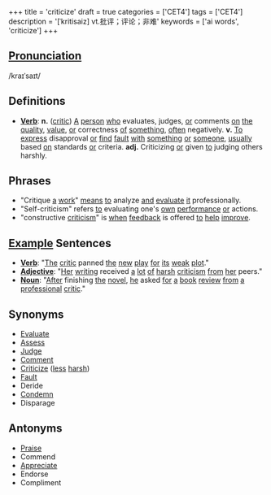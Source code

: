 +++
title = 'criticize'
draft = true
categories = ['CET4']
tags = ['CET4']
description = '[ˈkritisaiz] vt.批评；评论；非难'
keywords = ['ai words', 'criticize']
+++

## [Pronunciation](/en/post/pronunciation/)
/kraɪˈsaɪt/

## Definitions
- **[Verb](/en/post/verb/)**: **n.** ([critic](/en/post/critic/)) [A](/en/post/a/) [person](/en/post/person/) [who](/en/post/who/) evaluates, judges, [or](/en/post/or/) comments [on](/en/post/on/) [the](/en/post/the/) [quality](/en/post/quality/), [value](/en/post/value/), [or](/en/post/or/) correctness [of](/en/post/of/) [something](/en/post/something/), [often](/en/post/often/) negatively. **v.** [To](/en/post/to/) [express](/en/post/express/) disapproval [or](/en/post/or/) [find](/en/post/find/) [fault](/en/post/fault/) [with](/en/post/with/) [something](/en/post/something/) [or](/en/post/or/) [someone](/en/post/someone/), [usually](/en/post/usually/) based [on](/en/post/on/) standards [or](/en/post/or/) criteria. **adj.** Criticizing [or](/en/post/or/) given [to](/en/post/to/) judging others harshly.

## Phrases
- "Critique [a](/en/post/a/) [work](/en/post/work/)" [means](/en/post/means/) [to](/en/post/to/) analyze [and](/en/post/and/) [evaluate](/en/post/evaluate/) [it](/en/post/it/) professionally.
- "Self-criticism" refers [to](/en/post/to/) evaluating one's [own](/en/post/own/) [performance](/en/post/performance/) [or](/en/post/or/) actions.
- "constructive [criticism](/en/post/criticism/)" is [when](/en/post/when/) [feedback](/en/post/feedback/) is offered [to](/en/post/to/) [help](/en/post/help/) [improve](/en/post/improve/).

## [Example](/en/post/example/) Sentences
- **[Verb](/en/post/verb/)**: "[The](/en/post/the/) [critic](/en/post/critic/) panned [the](/en/post/the/) [new](/en/post/new/) [play](/en/post/play/) [for](/en/post/for/) [its](/en/post/its/) [weak](/en/post/weak/) [plot](/en/post/plot/)."
- **[Adjective](/en/post/adjective/)**: "[Her](/en/post/her/) [writing](/en/post/writing/) received [a](/en/post/a/) [lot](/en/post/lot/) [of](/en/post/of/) [harsh](/en/post/harsh/) [criticism](/en/post/criticism/) [from](/en/post/from/) [her](/en/post/her/) peers."
- **[Noun](/en/post/noun/)**: "[After](/en/post/after/) finishing [the](/en/post/the/) [novel](/en/post/novel/), [he](/en/post/he/) asked [for](/en/post/for/) [a](/en/post/a/) [book](/en/post/book/) [review](/en/post/review/) [from](/en/post/from/) [a](/en/post/a/) [professional](/en/post/professional/) [critic](/en/post/critic/)."

## Synonyms
- [Evaluate](/en/post/evaluate/)
- [Assess](/en/post/assess/)
- [Judge](/en/post/judge/)
- [Comment](/en/post/comment/)
- [Criticize](/en/post/criticize/) ([less](/en/post/less/) [harsh](/en/post/harsh/))
- [Fault](/en/post/fault/)
- Deride
- [Condemn](/en/post/condemn/)
- Disparage

## Antonyms
- [Praise](/en/post/praise/)
- Commend
- [Appreciate](/en/post/appreciate/)
- Endorse
- Compliment
